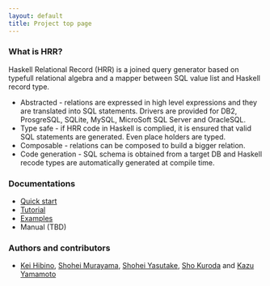 ```yaml
---
layout: default
title: Project top page
---
```


### What is HRR?

Haskell Relational Record (HRR) is a joined query generator based on typefull relational algebra and a mapper between SQL value list and Haskell record type.

- Abstracted - relations are expressed in high level expressions and they are translated into SQL statements. Drivers are provided for DB2, ProsgreSQL, SQLite, MySQL, MicroSoft SQL Server and OracleSQL.
- Type safe - if HRR code in Haskell is complied, it is ensured that valid SQL statements are generated. Even place holders are typed.
- Composable - relations can be composed to build a bigger relation.
- Code generation - SQL schema is obtained from a target DB and Haskell recode types are automatically generated at compile time.

### Documentations

- [Quick start](quickstart.html)
- [Tutorial](tutorial.html)
- [Examples](examples.html)
- Manual (TBD)

### Authors and contributors

- [Kei Hibino](https://github.com/khibino), [Shohei Murayama](https://github.com/yuga), [Shohei Yasutake](https://github.com/amutake), [Sho Kuroda](https://github.com/krdlab) and [Kazu Yamamoto](https://github.com/kazu-yamamoto)
